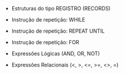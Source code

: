 - Estruturas do tipo REGISTRO (RECORDS) 

- Instrução de repetição: WHILE

- Instrução de repetição: REPEAT UNTIL

- Instrução de repetição: FOR

- Expressões Lógicas (AND, OR, NOT)

- Expressões Relacionais (<, >, <=, >=, <>, =)